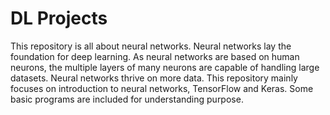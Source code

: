 # DL Projects
This repository is all about neural networks. Neural networks lay the foundation for deep learning. As neural networks are based on human neurons, the multiple layers of many neurons are capable of handling large datasets. Neural networks thrive on more data. This repository mainly focuses on introduction to neural networks, TensorFlow and Keras. Some basic programs are included for understanding purpose.
